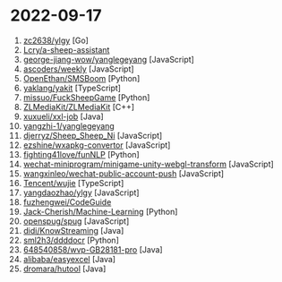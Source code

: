 # 2022-09-17

1. [zc2638/ylgy](https://github.com/zc2638/ylgy "羊了个羊 通关程序，支持无限通关") [Go]
2. [Lcry/a-sheep-assistant](https://github.com/Lcry/a-sheep-assistant "羊了个羊助手，羊了个羊一键闯关，本项目仅用于学习研究使用，请勿将本项目的任何内容用于商业或非法目的，否则后果自负。更多好玩黑科技关注作者公众号： 《码上有效率》，口令羊了个羊") 
3. [george-jiang-wow/yanglegeyang](https://github.com/george-jiang-wow/yanglegeyang "羊了个羊在线版") [JavaScript]
4. [ascoders/weekly](https://github.com/ascoders/weekly "前端精读周刊。帮你理解最前沿、实用的技术。") [JavaScript]
5. [OpenEthan/SMSBoom](https://github.com/OpenEthan/SMSBoom "短信轰炸/短信测压/ | 一个健壮免费的python短信轰炸程序，专门炸坏蛋蛋，百万接口，多线程全自动添加有效接口，支持异步协程百万并发，全免费的短信轰炸工具！！hongkonger开发全网首发！！") [Python]
6. [yaklang/yakit](https://github.com/yaklang/yakit "Cyber Security ALL-IN-ONE Platform") [TypeScript]
7. [missuo/FuckSheepGame](https://github.com/missuo/FuckSheepGame "羊了个羊刷通关助手 支持QuanX和HTTP Catcher") [Python]
8. [ZLMediaKit/ZLMediaKit](https://github.com/ZLMediaKit/ZLMediaKit "WebRTC/RTSP/RTMP/HTTP/HLS/HTTP-FLV/WebSocket-FLV/HTTP-TS/HTTP-fMP4/WebSocket-TS/WebSocket-fMP4/GB28181/SRT server and client framework based on C++11") [C++]
9. [xuxueli/xxl-job](https://github.com/xuxueli/xxl-job "A distributed task scheduling framework.（分布式任务调度平台XXL-JOB）") [Java]
10. [yangzhi-1/yanglegeyang](https://github.com/yangzhi-1/yanglegeyang "羊了个羊微信PC版无限道具；重复进入第一关。") 
11. [djerryz/Sheep_Sheep_Ni](https://github.com/djerryz/Sheep_Sheep_Ni "羊了个羊- 前端源码与接口分析") [JavaScript]
12. [ezshine/wxapkg-convertor](https://github.com/ezshine/wxapkg-convertor "一个反编译微信小程序的工具，仓库也收集各种微信小程序/小游戏.wxapkg文件") [JavaScript]
13. [fighting41love/funNLP](https://github.com/fighting41love/funNLP "中英文敏感词、语言检测、中外手机/电话归属地/运营商查询、名字推断性别、手机号抽取、身份证抽取、邮箱抽取、中日文人名库、中文缩写库、拆字词典、词汇情感值、停用词、反动词表、暴恐词表、繁简体转换、英文模拟中文发音、汪峰歌词生成器、职业名称词库、同义词库、反义词库、否定词库、汽车品牌词库、汽车零件词库、连续英文切割、各种中文词向量、公司名字大全、古诗词库、IT词库、财经词库、成语词库、地名词库、历史名人词库、诗词词库、医学词库、饮食词库、法律词库、汽车词库、动物词库、中文聊天语料、中文谣言数据、百度中文问答数据集、句子相似度匹配算法集合、bert资源、文本生成&摘要相关工具、cocoNLP信息抽取工具、国内电话号码正则匹配、清华大学XLORE:中英文跨语言百科知识图谱、清华大学人工智能技术…") [Python]
14. [wechat-miniprogram/minigame-unity-webgl-transform](https://github.com/wechat-miniprogram/minigame-unity-webgl-transform "") [JavaScript]
15. [wangxinleo/wechat-public-account-push](https://github.com/wangxinleo/wechat-public-account-push "微信公众号推送-给女朋友的浪漫") [JavaScript]
16. [Tencent/wujie](https://github.com/Tencent/wujie "极致的微前端框架") [TypeScript]
17. [yangdaozhao/ylgy](https://github.com/yangdaozhao/ylgy "羊了个羊 Quantumult X 重写脚本 秒过关") [JavaScript]
18. [fuzhengwei/CodeGuide](https://github.com/fuzhengwei/CodeGuide "📚 本代码库是作者小傅哥多年从事一线互联网 Java 开发的学习历程技术汇总，旨在为大家提供一个清晰详细的学习教程，侧重点更倾向编写Java核心内容。如果本仓库能为您提供帮助，请给予支持(关注、点赞、分享)！") 
19. [Jack-Cherish/Machine-Learning](https://github.com/Jack-Cherish/Machine-Learning "⚡机器学习实战（Python3）：kNN、决策树、贝叶斯、逻辑回归、SVM、线性回归、树回归") [Python]
20. [openspug/spug](https://github.com/openspug/spug "开源运维平台：面向中小型企业设计的轻量级无Agent的自动化运维平台，整合了主机管理、主机批量执行、主机在线终端、文件在线上传下载、应用发布部署、在线任务计划、配置中心、监控、报警等一系列功能。") [JavaScript]
21. [didi/KnowStreaming](https://github.com/didi/KnowStreaming "一站式云原生Kafka管控平台") [Java]
22. [sml2h3/ddddocr](https://github.com/sml2h3/ddddocr "带带弟弟 通用验证码识别OCR pypi版") [Python]
23. [648540858/wvp-GB28181-pro](https://github.com/648540858/wvp-GB28181-pro "WEB VIDEO PLATFORM是一个基于GB28181-2016标准实现的网络视频平台，支持NAT穿透，支持海康、大华、宇视等品牌的IPC、NVR、DVR接入。支持国标级联，支持rtsp/rtmp等视频流转发到国标平台，支持rtsp/rtmp等推流转发到国标平台。") [Java]
24. [alibaba/easyexcel](https://github.com/alibaba/easyexcel "快速、简洁、解决大文件内存溢出的java处理Excel工具") [Java]
25. [dromara/hutool](https://github.com/dromara/hutool "🍬A set of tools that keep Java sweet.") [Java]
